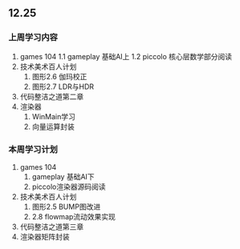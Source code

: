 ## 12.25

### 上周学习内容
1. games 104
        1.1 gameplay 基础AI上
        1.2 piccolo 核心层数学部分阅读
2. 技术美术百人计划
    1. 图形2.6 伽玛校正
    2. 图形2.7 LDR与HDR
3. 代码整洁之道第二章
4. 渲染器
    1. WinMain学习
    2. 向量运算封装

### 本周学习计划
1. games 104
   1. gameplay 基础AI下
   2. piccolo渲染器源码阅读
2. 技术美术百人计划
    1. 图形2.5 BUMP图改进
    2. 2.8 flowmap流动效果实现
3. 代码整洁之道第三章
4. 渲染器矩阵封装
